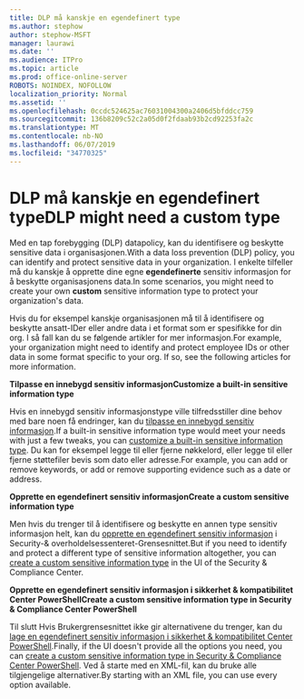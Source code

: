 ```yaml
---
title: DLP må kanskje en egendefinert type
ms.author: stephow
author: stephow-MSFT
manager: laurawi
ms.date: ''
ms.audience: ITPro
ms.topic: article
ms.prod: office-online-server
ROBOTS: NOINDEX, NOFOLLOW
localization_priority: Normal
ms.assetid: ''
ms.openlocfilehash: 0ccdc524625ac76031004300a2406d5bfddcc759
ms.sourcegitcommit: 136b8209c52c2a05d0f2fdaab93b2cd92253fa2c
ms.translationtype: MT
ms.contentlocale: nb-NO
ms.lasthandoff: 06/07/2019
ms.locfileid: "34770325"
---
```

# <a name="dlp-might-need-a-custom-type"></a><span data-ttu-id="bb12c-102">DLP må kanskje en egendefinert type</span><span class="sxs-lookup"><span data-stu-id="bb12c-102">DLP might need a custom type</span></span>

<span data-ttu-id="bb12c-103">Med en tap forebygging (DLP) datapolicy, kan du identifisere og beskytte sensitive data i organisasjonen.</span><span class="sxs-lookup"><span data-stu-id="bb12c-103">With a data loss prevention (DLP) policy, you can identify and protect sensitive data in your organization.</span></span> <span data-ttu-id="bb12c-104">I enkelte tilfeller må du kanskje å opprette dine egne **egendefinerte** sensitiv informasjon for å beskytte organisasjonens data.</span><span class="sxs-lookup"><span data-stu-id="bb12c-104">In some scenarios, you might need to create your own **custom** sensitive information type to protect your organization's data.</span></span>

<span data-ttu-id="bb12c-105">Hvis du for eksempel kanskje organisasjonen må til å identifisere og beskytte ansatt-IDer eller andre data i et format som er spesifikke for din org. I så fall kan du se følgende artikler for mer informasjon.</span><span class="sxs-lookup"><span data-stu-id="bb12c-105">For example, your organization might need to identify and protect employee IDs or other data in some format specific to your org. If so, see the following articles for more information.</span></span> 
  
 <span data-ttu-id="bb12c-106">**Tilpasse en innebygd sensitiv informasjon**</span><span class="sxs-lookup"><span data-stu-id="bb12c-106">**Customize a built-in sensitive information type**</span></span>
  
<span data-ttu-id="bb12c-107">Hvis en innebygd sensitiv informasjonstype ville tilfredsstiller dine behov med bare noen få endringer, kan du [tilpasse en innebygd sensitiv informasjon](https://docs.microsoft.com/office365/securitycompliance/customize-a-built-in-sensitive-information-type).</span><span class="sxs-lookup"><span data-stu-id="bb12c-107">If a built-in sensitive information type would meet your needs with just a few tweaks, you can [customize a built-in sensitive information type](https://docs.microsoft.com/office365/securitycompliance/customize-a-built-in-sensitive-information-type).</span></span> <span data-ttu-id="bb12c-108">Du kan for eksempel legge til eller fjerne nøkkelord, eller legge til eller fjerne støttefiler bevis som dato eller adresse.</span><span class="sxs-lookup"><span data-stu-id="bb12c-108">For example, you can add or remove keywords, or add or remove supporting evidence such as a date or address.</span></span>
  
 <span data-ttu-id="bb12c-109">**Opprette en egendefinert sensitiv informasjon**</span><span class="sxs-lookup"><span data-stu-id="bb12c-109">**Create a custom sensitive information type**</span></span>
  
<span data-ttu-id="bb12c-110">Men hvis du trenger til å identifisere og beskytte en annen type sensitiv informasjon helt, kan du [opprette en egendefinert sensitiv informasjon](https://docs.microsoft.com/office365/securitycompliance/create-a-custom-sensitive-information-type) i Security-& overholdelsessenteret-Grensesnittet.</span><span class="sxs-lookup"><span data-stu-id="bb12c-110">But if you need to identify and protect a different type of sensitive information altogether, you can [create a custom sensitive information type](https://docs.microsoft.com/office365/securitycompliance/create-a-custom-sensitive-information-type) in the UI of the Security & Compliance Center.</span></span> 
  
<span data-ttu-id="bb12c-111">**Opprette en egendefinert sensitiv informasjon i sikkerhet & kompatibilitet Center PowerShell**</span><span class="sxs-lookup"><span data-stu-id="bb12c-111">**Create a custom sensitive information type in Security & Compliance Center PowerShell**</span></span>

<span data-ttu-id="bb12c-112">Til slutt Hvis Brukergrensesnittet ikke gir alternativene du trenger, kan du [lage en egendefinert sensitiv informasjon i sikkerhet & kompatibilitet Center PowerShell](https://docs.microsoft.com/office365/securitycompliance/create-a-custom-sensitive-information-type-in-scc-powershell).</span><span class="sxs-lookup"><span data-stu-id="bb12c-112">Finally, if the UI doesn't provide all the options you need, you can [create a custom sensitive information type in Security & Compliance Center PowerShell](https://docs.microsoft.com/office365/securitycompliance/create-a-custom-sensitive-information-type-in-scc-powershell).</span></span> <span data-ttu-id="bb12c-113">Ved å starte med en XML-fil, kan du bruke alle tilgjengelige alternativer.</span><span class="sxs-lookup"><span data-stu-id="bb12c-113">By starting with an XML file, you can use every option available.</span></span>

    
